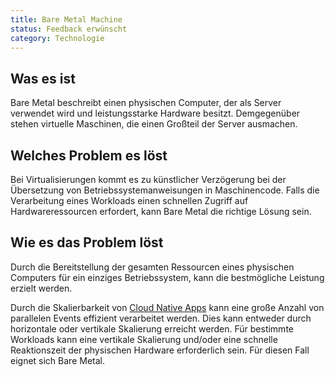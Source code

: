 ```yaml
---
title: Bare Metal Machine
status: Feedback erwünscht
category: Technologie
---
```


## Was es ist

Bare Metal beschreibt einen physischen Computer, der als Server verwendet wird und leistungsstarke Hardware besitzt.
Demgegenüber stehen virtuelle Maschinen, die einen Großteil der Server ausmachen. 

## Welches Problem es löst

Bei Virtualisierungen kommt es zu künstlicher Verzögerung bei der Übersetzung von Betriebssystemanweisungen in Maschinencode. 
Falls die Verarbeitung eines Workloads einen schnellen Zugriff auf Hardwareressourcen erfordert, kann Bare Metal die richtige Lösung sein.

## Wie es das Problem löst

Durch die Bereitstellung der gesamten Ressourcen eines physischen Computers für ein einziges Betriebssystem, kann die bestmögliche Leistung erzielt werden. 

Durch die Skalierbarkeit von [Cloud Native Apps](/cloud-native-apps/) kann eine große Anzahl von parallelen Events effizient verarbeitet werden. Dies kann entweder durch horizontale oder vertikale Skalierung erreicht werden. Für bestimmte Workloads kann eine vertikale Skalierung und/oder eine schnelle Reaktionszeit der physischen Hardware erforderlich sein. Für diesen Fall eignet sich Bare Metal. 